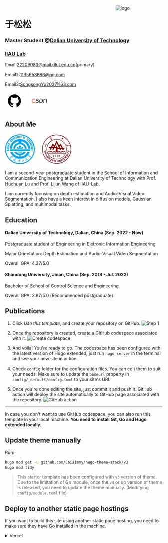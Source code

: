 <img align="right" width="150" alt="logo" src="assets/img/于松松.jpg">

# 于松松

### Master Student @[Dalian University of Technology](https://www.dlut.edu.cn)
### [IIAU Lab](https://futureschool.dlut.edu.cn/IIAU.htm)

<span style="font-family: 'Brush Script MT', cursive;">Email</span>:22209083@mail.dlut.edu.cn(primary)

Email2:1195653686@qq.com

Email3:SongsongYu203@163.com
<div style="display: flex; align-items: center; justify-content: flex-start;">
    <a href="https://github.com/song2yu" target="_blank" style="margin-right: 20px;">
        <img src="assets/img/github.jpg" alt="GitHub Logo" style="width: 60px;">
    </a>
    <a href="https://blog.csdn.net/weixin_46257458?type=blog" target="_blank">
        <img src="assets/img/csdn.jpg" alt="CSDN Logo" style="width: 60px;">
    </a>
</div>



## About Me
<div style="display: flex; align-items: center; justify-content: flex-start;">
    <a href="https://www.dlut.edu.cn" target="_blank" style="margin-right: 20px;">
        <img src="assets/img/dlut.jpg" alt="Dalian University of Technology Logo" style="width: 95px;">
    </a>
    <a href="https://www.sdu.edu.cn" target="_blank">
        <img src="assets/img/sdu.jpg" alt="Shandong University Logo" style="width: 100px;">
    </a>
</div>

I am a second-year postgraduate student in the School of Information and Communication Engineering at Dalian University of Technology with Prof. [Huchuan Lu](http://faculty.dlut.edu.cn/Huchuan_Lu/zh_CN/index.htm) and Prof. [Lijun Wang](http://faculty.dlut.edu.cn/wanglj/zh_CN/index.htm) of IIAU-Lab. 

I am currently focusing on depth estimation and Audio-Visual Video Segmentation. I also have a keen interest in diffusion models, Gaussian Splatting, and multimodal tasks.

## Education

#### Dalian University of Technology, Dalian, China (Sep. 2022 - Now)

Postgraduate student of Engineering in Eletronic Information Engineering

Major Orientation: Depth Estimation and Audio-Visual Video Segmentation

Overall GPA: 4.37/5.0

#### Shandong University, Jinan, China (Sep. 2018 - Jul. 2022)

Bachelor of School of Control Science and Engineering

Overall GPA: 3.87/5.0 (Recommended postgraduate)


## Publications

1. Click *Use this template*, and create your repository on GitHub.
![Step 1](https://user-images.githubusercontent.com/5889006/156916624-20b2a784-f3a9-4718-aa5f-ce2a436b241f.png)

2. Once the repository is created, create a GitHub codespace associated with it.
![Create codespace](https://user-images.githubusercontent.com/5889006/156916672-43b7b6e9-4ffb-4704-b4ba-d5ca40ffcae7.png)

3. And voila! You're ready to go. The codespace has been configured with the latest version of Hugo extended, just run `hugo server` in the terminal and see your new site in action.

4. Check `config` folder for the configuration files. You can edit them to suit your needs. Make sure to update the `baseurl` property in `config/_default/config.toml` to your site's URL.

5. Once you're done editing the site, just commit it and push it. GitHub action will deploy the site automatically to GitHub page associated with the repository.
![GitHub action](https://user-images.githubusercontent.com/5889006/156916881-90b8bb9b-1925-4e60-9d7a-8026cda729bf.png)

---

In case you don't want to use GitHub codespace, you can also run this template in your local machine. **You need to install Git, Go and Hugo extended locally.**

## Update theme manually

Run:

```bash
hugo mod get -u github.com/CaiJimmy/hugo-theme-stack/v3
hugo mod tidy
```

> This starter template has been configured with `v3` version of theme. Due to the limitation of Go module, once the `v4` or up version of theme is released, you need to update the theme manually. (Modifying `config/module.toml` file)

## Deploy to another static page hostings

If you want to build this site using another static page hosting, you need to make sure they have Go installed in the machine. 

<details>
  <summary>Vercel</summary>
  
You need to overwrite build command to install manually Go:

```
amazon-linux-extras install golang1.11 && hugo --gc --minify
```

![](https://user-images.githubusercontent.com/5889006/156917172-01e4d418-3469-4ffb-97e4-a905d28b8424.png)

Make sure also to specify Hugo version in the environment variable `HUGO_VERSION` (Use the latest version of Hugo extended):

![Environment variable](https://user-images.githubusercontent.com/5889006/156917212-afb7c70d-ab85-480f-8288-b15781a462c0.png)
</details>
